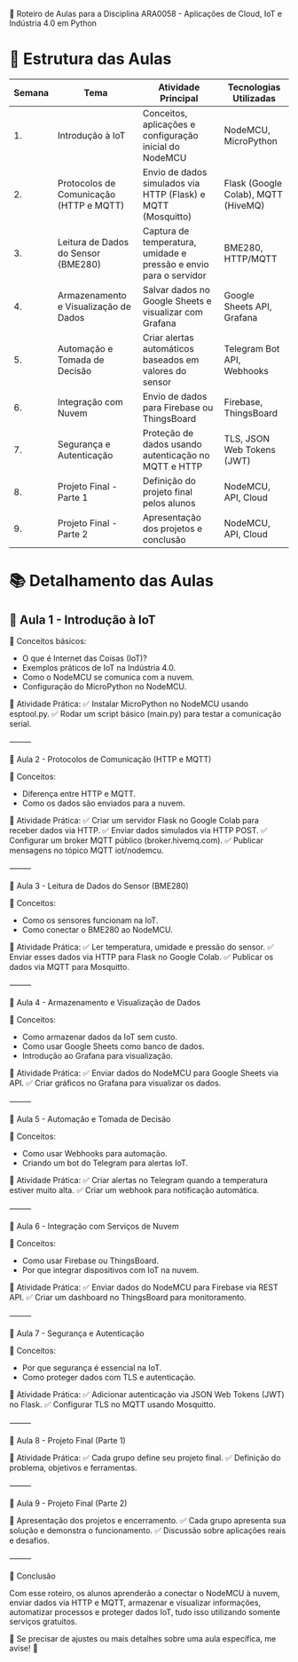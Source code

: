 📌 Roteiro de Aulas para a Disciplina ARA0058 - Aplicações de Cloud, IoT e Indústria 4.0 em Python

# 📅 Estrutura das Aulas

| Semana | Tema                                    | Atividade Principal                                               | Tecnologias Utilizadas              |
|--------|-----------------------------------------|-------------------------------------------------------------------|-------------------------------------|
| 1.     | Introdução à IoT                        | Conceitos, aplicações e configuração inicial do NodeMCU           | NodeMCU, MicroPython                |
| 2.     | Protocolos de Comunicação (HTTP e MQTT) | Envio de dados simulados via HTTP (Flask) e MQTT (Mosquitto)      | Flask (Google Colab), MQTT (HiveMQ) |
| 3.     | Leitura de Dados do Sensor (BME280)     | Captura de temperatura, umidade e pressão e envio para o servidor | BME280, HTTP/MQTT                   |
| 4.     | Armazenamento e Visualização de Dados   | Salvar dados no Google Sheets e visualizar com Grafana            | Google Sheets API, Grafana          |
| 5.     | Automação e Tomada de Decisão           | Criar alertas automáticos baseados em valores do sensor           | Telegram Bot API, Webhooks          |
| 6.     | Integração com Nuvem                    | Envio de dados para Firebase ou ThingsBoard                       | Firebase, ThingsBoard               |
| 7.     | Segurança e Autenticação                | Proteção de dados usando autenticação no MQTT e HTTP              | TLS, JSON Web Tokens (JWT)          |
| 8.     | Projeto Final - Parte 1                 | Definição do projeto final pelos alunos                           | NodeMCU, API, Cloud                 |
| 9.     | Projeto Final - Parte 2                 | Apresentação dos projetos e conclusão                             | NodeMCU, API, Cloud                 |


# 📚 Detalhamento das Aulas
## 📌 Aula 1 - Introdução à IoT

📌 Conceitos básicos:
- O que é Internet das Coisas (IoT)?
- Exemplos práticos de IoT na Indústria 4.0.
- Como o NodeMCU se comunica com a nuvem.
- Configuração do MicroPython no NodeMCU.

📌 Atividade Prática:
✅ Instalar MicroPython no NodeMCU usando esptool.py.
✅ Rodar um script básico (main.py) para testar a comunicação serial.

⸻

📌 Aula 2 - Protocolos de Comunicação (HTTP e MQTT)

📌 Conceitos:
- Diferença entre HTTP e MQTT.
- Como os dados são enviados para a nuvem.

📌 Atividade Prática:
✅ Criar um servidor Flask no Google Colab para receber dados via HTTP.
✅ Enviar dados simulados via HTTP POST.
✅ Configurar um broker MQTT público (broker.hivemq.com).
✅ Publicar mensagens no tópico MQTT iot/nodemcu.

⸻

📌 Aula 3 - Leitura de Dados do Sensor (BME280)

📌 Conceitos:
- Como os sensores funcionam na IoT.
- Como conectar o BME280 ao NodeMCU.

📌 Atividade Prática:
✅ Ler temperatura, umidade e pressão do sensor.
✅ Enviar esses dados via HTTP para Flask no Google Colab.
✅ Publicar os dados via MQTT para Mosquitto.

⸻

📌 Aula 4 - Armazenamento e Visualização de Dados

📌 Conceitos:
- Como armazenar dados da IoT sem custo.
- Como usar Google Sheets como banco de dados.
- Introdução ao Grafana para visualização.

📌 Atividade Prática:
✅ Enviar dados do NodeMCU para Google Sheets via API.
✅ Criar gráficos no Grafana para visualizar os dados.

⸻

📌 Aula 5 - Automação e Tomada de Decisão

📌 Conceitos:
- Como usar Webhooks para automação.
- Criando um bot do Telegram para alertas IoT.

📌 Atividade Prática:
✅ Criar alertas no Telegram quando a temperatura estiver muito alta.
✅ Criar um webhook para notificação automática.

⸻

📌 Aula 6 - Integração com Serviços de Nuvem

📌 Conceitos:
- Como usar Firebase ou ThingsBoard.
- Por que integrar dispositivos com IoT na nuvem.

📌 Atividade Prática:
✅ Enviar dados do NodeMCU para Firebase via REST API.
✅ Criar um dashboard no ThingsBoard para monitoramento.

⸻

📌 Aula 7 - Segurança e Autenticação

📌 Conceitos:
- Por que segurança é essencial na IoT.
- Como proteger dados com TLS e autenticação.

📌 Atividade Prática:
✅ Adicionar autenticação via JSON Web Tokens (JWT) no Flask.
✅ Configurar TLS no MQTT usando Mosquitto.

⸻

📌 Aula 8 - Projeto Final (Parte 1)

📌 Atividade Prática:
✅ Cada grupo define seu projeto final.
✅ Definição do problema, objetivos e ferramentas.

⸻

📌 Aula 9 - Projeto Final (Parte 2)

📌 Apresentação dos projetos e encerramento.
✅ Cada grupo apresenta sua solução e demonstra o funcionamento.
✅ Discussão sobre aplicações reais e desafios.

⸻

📌 Conclusão

Com esse roteiro, os alunos aprenderão a conectar o NodeMCU à nuvem, enviar dados via HTTP e MQTT, armazenar e visualizar informações, automatizar processos e proteger dados IoT, tudo isso utilizando somente serviços gratuitos.

🚀 Se precisar de ajustes ou mais detalhes sobre uma aula específica, me avise! 🚀